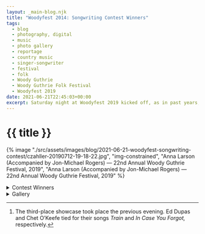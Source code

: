 ```yaml
---
layout: _main-blog.njk
title: "Woodyfest 2014: Songwriting Contest Winners"
tags: 
  - blog
  - photography, digital
  - music
  - photo gallery
  - reportage
  - country music
  - singer-songwriter
  - festival
  - folk
  - Woody Guthrie
  - Woody Guthrie Folk Festival
  - Woodyfest 2019
date: 2021-06-21T22:45:03+00:00
excerpt: Saturday night at Woodyfest 2019 kicked off, as in past years, with a showcase for the Woody Guthrie Songwriting Contest winners.
---
```

<!-- markdownlint-disable MD025 -->
# {{ title }}

<!-- markdownlint-enable MD025 --><mpb-dialog-img>

{% image "./src/assets/images/blog/2021-06-21-woodyfest-songwriting-contest/czahller-20190712-19-18-22.jpg", "img-constrained", "Anna Larson (Accompanied by Jon-Michael Rogers) — 22nd Annual Woody Guthrie Festival, 2019", "Anna Larson (Accompanied by Jon-Michael Rogers) — 22nd Annual Woody Guthrie Festival, 2019" %}</mpb-dialog-img>

<div class="widget__wrapper">
  <details name="tabs">
    <summary>Contest Winners</summary>
    <div>

## Anna Larson, Dan Weber Take 2<sup>nd</sup> &amp; 1<sup>st</sup> Place

<div class="drop-cap">

<time datetime="2019-07-12T19:15:00-5:00">Saturday night at Woodyfest 2019</time> kicked off, as in past years, with a showcase for the Woody Guthrie Songwriting Contest winners.
</div>

The showcase lead with second</sup>-place winner[^1] <span class="h-card p-name">Anna Larson</span> performing her winning song <cite class="short-work">Acting Alone</cite> accompanied by guitarist <span class="h-card p-name">Jon-Michael Rogers</span>.

[^1]: The third-place showcase took place the <time datetime="2019-07-11T19:15:00-5:00">previous evening</time>. <span class="h-card p-name">Ed Dupas</span> and <span class="h-card p-name">Chet O&rsquo;Keefe</span> tied for their songs <cite class="short-work">Train</cite> and <cite class="short-work">In Case You Forgot,</cite> respectively.

<figure>
  <stack-l>
    <iframe class="aspect aspect-16x9" src="https://www.youtube.com/embed/iy2XMJ4xKLA?si=RD-mSye94GaygOSV" title="YouTube video player" frameborder="0" allow="accelerometer; autoplay; clipboard-write; encrypted-media; gyroscope; picture-in-picture; web-share" referrerpolicy="strict-origin-when-cross-origin" allowfullscreen></iframe>
    <ficaption>Anna Larson — <cite class="short-work">Acting Alone</cite></ficaption>
  </stack-l>
</figure>

The Austin-based pianist and singer appeared on <abbr>NPR</abbr>&rsquo;s <cite><a href="https://www.npr.org/sections/allsongs/2019/08/21/752721793/new-mix-brittany-howard-big-thief-the-messthetics-more" target="_blank" rel="external noopener noreferreer">All Songs Considerered</a></cite> in <time datetime="2019-08-21">2019</time>. While in isolation during the <time datetime="2020">2020</time> pandemic, Larson recorded a seven-song <abbr>EP</abbr> and an accompanying short film, <cite><a href="https://youtu.be/ZtnId5dnRuc" target="_blank" rel="external noopener noreferrer">Cocoon</a></cite>, releasing both pieces <time datetime="2021-10-29">29 January 2021</time>.

Following Larson, first</sup>-place winner <span class="h-card p-name">Dan Weber</span> performed his winning song <cite class="short-work">Ever Since Columbine.</cite> Weber wrote the song after watching the news of another in a seemingly endless string of mass shootings, this one taking place in Kalamazoo, Michigan, which happened to be where his 1968 Gibson guitar was manufactured.

No stranger to Woodyfest, Weber placed third in the <time datetime="2013-07">2013 </time>songwriting contest for his song <cite class="short-work"><a href="/blog/dan-weber-at-the-crystal-theatre-woody-guthrie-folk-festival/">What I'm Lookin' For</a>,</cite> as well as garnering honorable mention for audience-favorite <cite class="short-work">Oh Woody.</cite> <time datetime="2014-07">The following year</time>, he placed second for <cite class="short-work">Hank and Jesus.</cite>

Weber can be counted on to show up at the festival most years, whether he is performing or not. He recently moved from Oregon to Richardson, Texas, just in time to experience the <a href="/blog/valentines-day-blizzard-norman-oklahoma/">Great <time datetime="2020-02-14">2020</time> Blizzard</a> and the subsequent failure of the Texas power grid. Here's hoping he can stand the heat, now that summer's here.
  </div></details>
  <details name="tabs">
    <summary>Gallery</summary><div>

## Gallery

<mpb-dialog-gallery hint rel cols="8">
  
  ![Anna Larson (Accompanied by Jon-Michael Rogers) — 22nd Annual Woody Guthrie Festival, 2019](/assets/images/blog/2021-06-21-woodyfest-songwriting-contest/czahller-20190712-19-18-22.jpg)
  ![2nd Place Songwriting Contest Winner Anna Larson — 22nd Annual Woody Guthrie Festival, 2019](/assets/images/blog/2021-06-21-woodyfest-songwriting-contest/czahller-20190712-19-19-21.jpg)
  ![Dan Weber (Viewed from Upstage Right) — 22nd Annual Woody Guthrie Festival, 2019](/assets/images/blog/2021-06-21-woodyfest-songwriting-contest/czahller-20190712-19-23-27.jpg)
  ![1st Place Songwriting Contest Winner Dan Weber — 22nd Annual Woody Guthrie Festival, 2019](/assets/images/blog/2021-06-21-woodyfest-songwriting-contest/czahller-20190712-19-24-45.jpg)
  ![Dan Weber performs “Ever Since Columbine” — 22nd Annual Woody Guthrie Festival, 2019](/assets/images/blog/2021-06-21-woodyfest-songwriting-contest/czahller-20190712-19-25-11.jpg)
  ![Dan’s Signature Move — 22nd Annual Woody Guthrie Festival, 2019](/assets/images/blog/2021-06-21-woodyfest-songwriting-contest/czahller-20190712-19-25-23.jpg)
  ![Dan Weber — 22nd Annual Woody Guthrie Festival, 2019](/assets/images/blog/2021-06-21-woodyfest-songwriting-contest/czahller-20190712-19-25-31.jpg)
  ![Dan Weber performs “Oh Woody” — 22nd Annual Woody Guthrie Festival, 2019](/assets/images/blog/2021-06-21-woodyfest-songwriting-contest/czahller-20190712-19-27-12.jpg)
</mpb-dialog-gallery></div></details></div>
